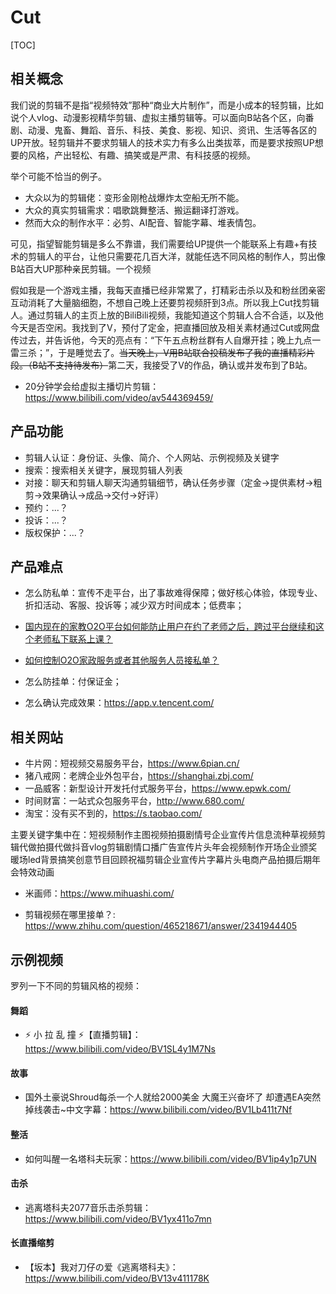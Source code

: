 # Cut

[TOC]

## 相关概念

我们说的剪辑不是指“视频特效”那种“商业大片制作”，而是小成本的轻剪辑，比如说个人vlog、动漫影视精华剪辑、虚拟主播剪辑等。可以面向B站各个区，向番剧、动漫、鬼畜、舞蹈、音乐、科技、美食、影视、知识、资讯、生活等各区的UP开放。轻剪辑并不要求剪辑人的技术实力有多么出类拔萃，而是要求按照UP想要的风格，产出轻松、有趣、搞笑或是严肃、有科技感的视频。

举个可能不恰当的例子。

* 大众以为的剪辑佬：变形金刚枪战爆炸太空船无所不能。
* 大众的真实剪辑需求：唱歌跳舞整活、搬运翻译打游戏。
* 然而大众的制作水平：必剪、AI配音、智能字幕、堆表情包。

可见，指望智能剪辑是多么不靠谱，我们需要给UP提供一个能联系上有趣+有技术的剪辑人的平台，让他只需要花几百大洋，就能任选不同风格的制作人，剪出像B站百大UP那种亲民剪辑。一个视频

假如我是一个游戏主播，我每天直播已经非常累了，打精彩击杀以及和粉丝团亲密互动消耗了大量脑细胞，不想自己晚上还要剪视频肝到3点。所以我上Cut找剪辑人。通过剪辑人的主页上放的BiliBili视频，我能知道这个剪辑人合不合适，以及他今天是否空闲。我找到了V，预付了定金，把直播回放及相关素材通过Cut或网盘传过去，并告诉他，今天的亮点有：“下午五点粉丝群有人自爆开挂；晚上九点一雷三杀；”，于是睡觉去了。<del>当天晚上，V用B站联合投稿发布了我的直播精彩片段。（B站不支持待发布）</del>第二天，我接受了V的作品，确认或并发布到了B站。

* 20分钟学会给虚拟主播切片剪辑：https://www.bilibili.com/video/av544369459/

## 产品功能

* 剪辑人认证：身份证、头像、简介、个人网站、示例视频及关键字
* 搜索：搜索相关关键字，展现剪辑人列表
* 对接：聊天和剪辑人聊天沟通剪辑细节，确认任务步骤（定金->提供素材->粗剪->效果确认->成品->交付->好评）
* 预约：...？
* 投诉：...？
* 版权保护：...？

## 产品难点

* 怎么防私单：宣传不走平台，出了事故难得保障；做好核心体验，体现专业、折扣活动、客服、投诉等；减少双方时间成本；低费率；

* [国内现在的家教O2O平台如何能防止用户在约了老师之后，跨过平台继续和这个老师私下联系上课？](https://www.zhihu.com/question/30736445)
* [如何控制O2O家政服务或者其他服务人员接私单？](https://www.zhihu.com/question/31338546/answer/607908468)

* 怎么防挂单：付保证金；
* 怎么确认完成效果：https://app.v.tencent.com/

## 相关网站

* 牛片网：短视频交易服务平台，https://www.6pian.cn/
* 猪八戒网：老牌企业外包平台，https://shanghai.zbj.com/
* 一品威客：新型设计开发托付式服务平台，https://www.epwk.com/
* 时间财富：一站式众包服务平台，http://www.680.com/
* 淘宝：没有买不到的，https://s.taobao.com/

主要关键字集中在：短视频制作主图视频拍摄剧情号企业宣传片信息流种草视频剪辑代做拍摄代做抖音vlog剪辑剧情口播广告宣传片头年会视频制作开场企业颁奖暖场led背景搞笑创意节目回顾祝福剪辑企业宣传片字幕片头电商产品拍摄后期年会特效动画

* 米画师：https://www.mihuashi.com/

* 剪辑视频在哪里接单？: https://www.zhihu.com/question/465218671/answer/2341944405

## 示例视频

罗列一下不同的剪辑风格的视频：

#### 舞蹈

* ⚡ 小 拉 乱 撞 ⚡【直播剪辑】：https://www.bilibili.com/video/BV1SL4y1M7Ns

#### 故事

* 国外土豪说Shroud每杀一个人就给2000美金 大魔王兴奋坏了 却遭遇EA突然掉线袭击~中文字幕：https://www.bilibili.com/video/BV1Lb411t7Nf

#### 整活

* 如何叫醒一名塔科夫玩家：https://www.bilibili.com/video/BV1ip4y1p7UN

#### 击杀

* 逃离塔科夫2077音乐击杀剪辑：https://www.bilibili.com/video/BV1yx411o7mn

#### 长直播缩剪

* 【坂本】我对刀仔の爱《逃离塔科夫》：https://www.bilibili.com/video/BV13v411178K


